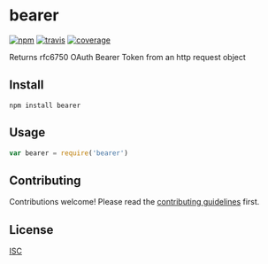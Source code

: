 # bearer

[![npm][npm-image]][npm-url]
[![travis][travis-image]][travis-url]
[![coverage][coverage-image]][coverage-url]

[npm-image]: https://img.shields.io/npm/v/oauth/bearer.svg?style=flat-square
[npm-url]: https://www.npmjs.com/package/oauth/bearer
[travis-image]: https://img.shields.io/travis/bcomnes/node-oauth-bearer.svg?style=flat-square
[travis-url]: https://travis-ci.org/bcomnes/node-oauth-bearer
[coverage-image]: https://img.shields.io/codeclimate/coverage/github/bcomnes/node-oauth-bearer.svg?style=flat-square
[coverage-url]: https://codeclimate.com/github/bcomnes/node-oauth-bearer

Returns rfc6750 OAuth Bearer Token from an http request object

## Install

```
npm install bearer
```

## Usage

```js
var bearer = require('bearer')
```

## Contributing

Contributions welcome! Please read the [contributing guidelines](CONTRIBUTING.md) first.

## License

[ISC](LICENSE.md)
